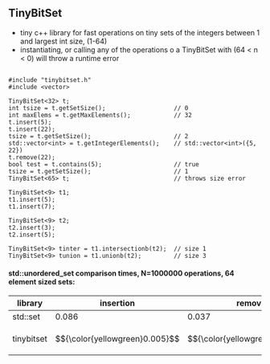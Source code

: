 ## TinyBitSet

- tiny c++ library for fast operations on tiny sets of the integers between 1 and largest int size, (1-64)
- instantiating, or calling any of the operations o a TinyBitSet with  (64 < n < 0) will throw a runtime error

```

#include "tinybitset.h"
#include <vector>

TinyBitSet<32> t;
int tsize = t.getSetSize();                   // 0
int maxElems = t.getMaxElements();            // 32
t.insert(5);
t.insert(22);
tsize = t.getSetSize();                       // 2 
std::vector<int> = t.getIntegerElements();    // std::vector<int>({5, 22})
t.remove(22);
bool test = t.contains(5);                    // true
tsize = t.getSetSize();                       // 1
TinyBitSet<65> t;                             // throws size error

TinyBitSet<9> t1;
t1.insert(5);
t1.insert(7);

TinyBitSet<9> t2;
t2.insert(3);
t2.insert(5);

TinyBitSet<9> tinter = t1.intersectionb(t2);  // size 1
TinyBitSet<9> tunion = t1.unionb(t2);         // size 3

```



#### std::unordered_set comparison times, N=1000000 operations, 64 element sized sets:


  library       | insertion  | removal  | membership | union    | intersection | pop min | pop max
  ---           | ---        |  ---     | ---        | ---      | ---          | ---     | ---     
  std\:\:set      | 0.086      | 0.037    | 0.057      | 4.8e-6   | 4.8e-5       | 8e.6    | 5.6e-6    
  tinybitset    | $${\color{yellowgreen}0.005}$$      | $${\color{yellowgreen}0.0003}$$    | $${\color{yellowgreen}0.003}$$       | $${\color{yellowgreen}2.5e-7}$$    | $${\color{yellowgreen}2.5e-6}$$        | $${\color{yellowgreen}1.8e-6}$$   | $${\color{yellowgreen}2.9e-7}$$       
  
